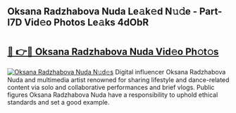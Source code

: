## Oksana Radzhabova Nuda Le𝚊k𝚎d N𝚞𝚍e - Part-l7D Vid𝚎o Photos Le𝚊ks 4dObR

# <h2><a href="http://fbbksbx.evod.top/?m=Oksana+Radzhabova+Nuda">🔗 👉🔴 Oksana Radzhabova Nuda Vid𝚎o Ph𝚘t𝚘s</a></h2>

[![Oksana Radzhabova Nuda N𝚞d𝚎s](https://i.imgur.com/8V9OHl7.gif)](http://fbbksbx.evod.top/?m=Oksana+Radzhabova+Nuda)
Digital influencer Oksana Radzhabova Nuda and multimedia artist renowned for sharing lifestyle and dance-related content via solo and collaborative performances and brief vlogs. Public figures Oksana Radzhabova Nuda have a responsibility to uphold ethical standards and set a good example. 
